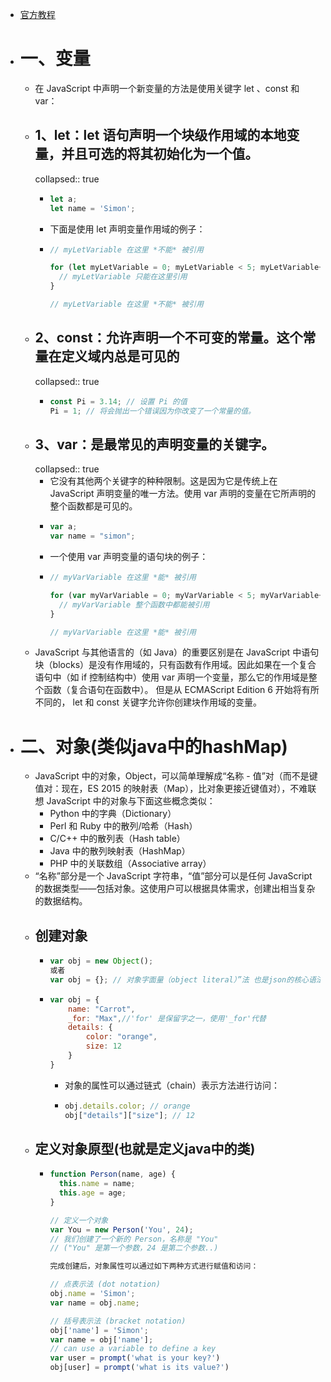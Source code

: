 - [官方教程](https://developer.mozilla.org/zh-CN/docs/Web/JavaScript/A_re-introduction_to_JavaScript)
- # 一、变量
	- 在 JavaScript 中声明一个新变量的方法是使用关键字 let 、const 和 var：
	- ## 1、let：let 语句声明一个块级作用域的本地变量，并且可选的将其初始化为一个值。
	  collapsed:: true
		- ```js
		  let a;
		  let name = 'Simon';
		  ```
		- 下面是使用  let 声明变量作用域的例子：
		- ```js
		  // myLetVariable 在这里 *不能* 被引用
		  
		  for (let myLetVariable = 0; myLetVariable < 5; myLetVariable++) {
		    // myLetVariable 只能在这里引用
		  }
		  
		  // myLetVariable 在这里 *不能* 被引用
		  ```
	- ## 2、const：允许声明一个不可变的常量。这个常量在定义域内总是可见的
	  collapsed:: true
		- ```js
		  const Pi = 3.14; // 设置 Pi 的值
		  Pi = 1; // 将会抛出一个错误因为你改变了一个常量的值。
		  ```
	- ## 3、var：是最常见的声明变量的关键字。
	  collapsed:: true
		- 它没有其他两个关键字的种种限制。这是因为它是传统上在 JavaScript 声明变量的唯一方法。使用 var 声明的变量在它所声明的整个函数都是可见的。
		- ```js
		  var a;
		  var name = "simon";
		  ```
		- 一个使用  var 声明变量的语句块的例子：
		- ```js
		  // myVarVariable 在这里 *能* 被引用
		  
		  for (var myVarVariable = 0; myVarVariable < 5; myVarVariable++) {
		    // myVarVariable 整个函数中都能被引用
		  }
		  
		  // myVarVariable 在这里 *能* 被引用
		  ```
	- JavaScript 与其他语言的（如 Java）的重要区别是在 JavaScript 中语句块（blocks）是没有作用域的，只有函数有作用域。因此如果在一个复合语句中（如 if 控制结构中）使用 var 声明一个变量，那么它的作用域是整个函数（复合语句在函数中）。 但是从 ECMAScript Edition 6 开始将有所不同的， let 和 const 关键字允许你创建块作用域的变量。
- # 二、对象(类似java中的hashMap)
	- JavaScript 中的对象，Object，可以简单理解成“名称 - 值”对（而不是键值对：现在，ES 2015 的映射表（Map），比对象更接近键值对），不难联想 JavaScript 中的对象与下面这些概念类似：
		- Python 中的字典（Dictionary）
		- Perl 和 Ruby 中的散列/哈希（Hash）
		- C/C++ 中的散列表（Hash table）
		- Java 中的散列映射表（HashMap）
		- PHP 中的关联数组（Associative array）
	- “名称”部分是一个 JavaScript 字符串，“值”部分可以是任何 JavaScript 的数据类型——包括对象。这使用户可以根据具体需求，创建出相当复杂的数据结构。
	- ## 创建对象
		- ```js
		  var obj = new Object();
		  或者
		  var obj = {}; // 对象字面量（object literal）”法 也是json的核心语法
		  ```
		- ```js
		  var obj = {
		      name: "Carrot",
		      _for: "Max",//'for' 是保留字之一，使用'_for'代替
		      details: {
		          color: "orange",
		          size: 12
		      }
		  }
		  
		  ```
			- 对象的属性可以通过链式（chain）表示方法进行访问：
			- ```js
			  obj.details.color; // orange
			  obj["details"]["size"]; // 12
			  ```
	- ## 定义对象原型(也就是定义java中的类)
		- ```js
		  function Person(name, age) {
		    this.name = name;
		    this.age = age;
		  }
		  
		  // 定义一个对象
		  var You = new Person('You', 24);
		  // 我们创建了一个新的 Person，名称是 "You"
		  // ("You" 是第一个参数，24 是第二个参数..)
		  
		  完成创建后，对象属性可以通过如下两种方式进行赋值和访问：
		  
		  // 点表示法 (dot notation)
		  obj.name = 'Simon';
		  var name = obj.name;
		  
		  // 括号表示法 (bracket notation)
		  obj['name'] = 'Simon';
		  var name = obj['name'];
		  // can use a variable to define a key
		  var user = prompt('what is your key?')
		  obj[user] = prompt('what is its value?')
		  ```
